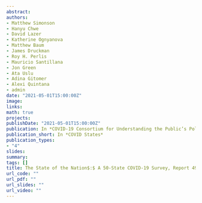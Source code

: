 ```yaml
---
abstract: 
authors:
- Matthew Simonson
- Hanyu Chwe
- David Lazer
- Katherine Ognyanova
- Matthew Baum
- James Druckman
- Roy H. Perlis
- Mauricio Santillana
- Jon Green
- Ata Uslu
- Adina Gitomer
- Alexi Quintana
- admin
date: "2021-05-01T15:00:00Z"
image:
links:
math: true
projects:
publishDate: "2021-05-01T15:00:00Z"
publication: In *COVID-19 Consortium for Understanding the Public’s Policy Preferences Across States*
publication_short: In *COVID States*
publication_types:
- "4"
slides: 
summary: 
tags: []
title: The State of the Nation$:$ A 50-State COVID-19 Survey, Report 49$:$ Vaccinating America's Youth
url_code: ""
url_pdf: ""
url_slides: ""
url_video: ""
---
```


